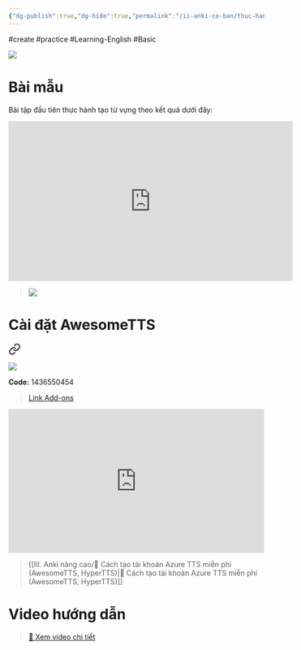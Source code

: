 ```yaml
---
{"dg-publish":true,"dg-hide":true,"permalink":"/ii-anki-co-ban/thuc-hanh-1-tao-the-tu-vung-tieng-anh-basic-co-hinh-am-thanh/","hide":true,"dgPassFrontmatter":true}
---
```


#create #practice #Learning-English #Basic 

![](https://i.imgur.com/dLXKUkS.png)

# Bài mẫu

Bài tập đầu tiên thực hành tạo từ vựng theo kết quả dưới đây:

<iframe width="560" height="315" src="https://www.youtube.com/embed/fOagkeb090M" title="YouTube video player" frameborder="0" allow="accelerometer; autoplay; clipboard-write; encrypted-media; gyroscope; picture-in-picture; web-share" allowfullscreen></iframe>

> ![](https://i.imgur.com/9Fo58X7.png)

# Cài đặt AwesomeTTS


<div class="transclusion internal-embed is-loaded"><a class="markdown-embed-link" href="/cai-awesome-tts/" aria-label="Open link"><svg xmlns="http://www.w3.org/2000/svg" width="24" height="24" viewBox="0 0 24 24" fill="none" stroke="currentColor" stroke-width="2" stroke-linecap="round" stroke-linejoin="round" class="svg-icon lucide-link"><path d="M10 13a5 5 0 0 0 7.54.54l3-3a5 5 0 0 0-7.07-7.07l-1.72 1.71"></path><path d="M14 11a5 5 0 0 0-7.54-.54l-3 3a5 5 0 0 0 7.07 7.07l1.71-1.71"></path></svg></a><div class="markdown-embed">





![](https://i.imgur.com/4U85y7W.png)

**Code:** 1436550454

> [Link Add-ons](https://ankiweb.net/shared/info/1436550454)

<div style="position: relative; padding-bottom: 56.25%; height: 0; overflow: hidden;">
  <iframe style="position: absolute; top: 0; left: 0; width: 100%; height: 100%;" src="https://www.youtube.com/embed/70py7QOzveQ" title="YouTube video player" frameborder="0" allow="accelerometer; autoplay; clipboard-write; encrypted-media; gyroscope; picture-in-picture; web-share" allowfullscreen></iframe>
</div>

</div></div>


> [[III. Anki nâng cao/👑 Cách tạo tài khoản Azure TTS miễn phí (AwesomeTTS, HyperTTS)\|👑 Cách tạo tài khoản Azure TTS miễn phí (AwesomeTTS, HyperTTS)]]

# Video hướng dẫn

> [👑 Xem video chi tiết](https://www.facebook.com/groups/ankikhoa2/posts/665973545584948/)

